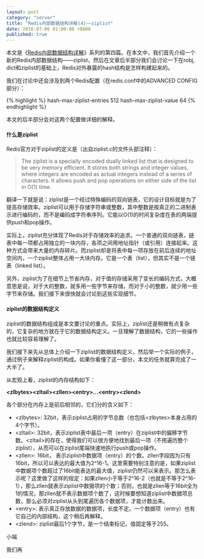 ```yaml
---
layout: post
category: "server"
title: "Redis内部数据结构详解(4)——ziplist"
date: 2016-07-06 01:00:00 +0800
published: true
---
```


本文是《[Redis内部数据结构详解](/posts/blog-redis-dict.html)》系列的第四篇。在本文中，我们首先介绍一个新的Redis内部数据结构——ziplist，然后在文章后半部分我们会讨论一下在robj, dict和ziplist的基础上，Redis对外暴露的hash结构是怎样构建起来的。 

我们在讨论中还会涉及到两个Redis配置（在redis.conf中的ADVANCED CONFIG部分）：

{% highlight %}
hash-max-ziplist-entries 512
hash-max-ziplist-value 64
{% endhighlight %}

本文的后半部分会对这两个配置做详细的解释。

<!--more-->

#### 什么是ziplist

Redis官方对于ziplist的定义是（出自ziplist.c的文件头部注释）：

> The ziplist is a specially encoded dually linked list that is designed to be very memory efficient. It stores both strings and integer values,  where integers are encoded as actual integers instead of a series of  characters. It allows push and pop operations on either side of the list  in O(1) time.

翻译一下就是说：ziplist是一个经过特殊编码的双向链表，它的设计目标就是为了提高存储效率。ziplist可以用于存储字符串或整数，其中整数是按真正的二进制表示进行编码的，而不是编码成字符串序列。它能以O(1)的时间复杂度在表的两端提供push和pop操作。

实际上，ziplist充分体现了Redis对于存储效率的追求。一个普通的双向链表，链表中每一项都占用独立的一块内存，各项之间用地址指针（或引用）连接起来。这种方式会带来大量的内存碎片。而ziplist却是将表中每一项存放在前后连续的地址空间内，一个ziplist整体占用一大块内存。它是一个表（list），但其实不是一个链表（linked list）。

另外，ziplist为了在细节上节省内存，对于值的存储采用了变长的编码方式，大概意思是说，对于大的整数，就多用一些字节来存储，而对于小的整数，就少用一些字节来存储。我们接下来很快就会讨论到这些实现细节。

#### ziplist的数据结构定义

ziplist的数据结构组成是本文要讨论的重点。实际上，ziplist还是稍微有点复杂的，它复杂的地方就在于它的数据结构定义。一旦理解了数据结构，它的一些操作也就比较容易理解了。

我们接下来先从总体上介绍一下ziplist的数据结构定义，然后举一个实际的例子，通过例子来解释ziplist的构成。如果你看懂了这一部分，本文的任务就算完成了一大半了。

从宏观上看，ziplist的内存结构如下：

**&lt;zlbytes>&lt;zltail>&lt;zllen>&lt;entry>...&lt;entry>&lt;zlend>**

各个部分在内存上是前后相邻的，它们分的含义如下：

* &lt;zlbytes>: 32bit，表示ziplist占用的字节总数（也包括&lt;zlbytes>本身占用的4个字节）。
* &lt;zltail>: 32bit，表示ziplist表中最后一项（entry）在ziplist中的偏移字节数。&lt;zltail>的存在，使得我们可以很方便地找到最后一项（不用遍历整个ziplist），从而可以在ziplist尾端快速地执行push或pop操作。
* &lt;zllen>: 16bit， 表示ziplist中数据项（entry）的个数。zllen字段因为只有16bit，所以可以表达的最大值为2^16-1。这里需要特别注意的是，如果ziplist中数据项个数超过了16bit能表达的最大值，ziplist仍然可以来表示。那怎么表示呢？这里做了这样的规定：如果zllen小于等于2^16-2（也就是不等于2^16-1），那么zllen就表示ziplist中数据项的个数；否则，也就是zllen等于16bit全为1的情况，那zllen就不表示数据项个数了，这时候要想知道ziplist中数据项总数，那么必须对ziplist从头到尾遍历各个数据项，才能计数出来。
* &lt;entry>: 表示真正存放数据的数据项，长度不定。一个数据项（entry）也有它自己的内部结构，这个稍后再解释。
* &lt;zlend>: ziplist最后1个字节，是一个结束标记，值固定等于255。

小端

我们再


